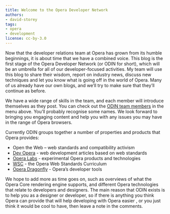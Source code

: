 ```yaml
---
title: Welcome to the Opera Developer Network
authors:
- david-storey
tags:
- opera
- development
license: cc-by-3.0
---
```


<p>Now that the developer relations team at Opera has grown from its humble beginnings, it is about time that we have a combined voice.  This blog is the first stage of the Opera Developer Network (or ODIN for short), which will be an umbrella for all of our developer-focused activities.  My team will use this blog to share their wisdom, report on industry news, discuss new techniques and let you know what is going off in the world of Opera. Many of us already have our own blogs, and we’ll try to make sure that they’ll continue as before. </p>

<p>We have a wide range of skills in the team, and each member will introduce themselves as they post.  You can check out the <a href="http://my.opera.com/ODIN/members/">ODIN team members</a> in the menu above.  You’ll probably recognise some names.  We look forward to bringing you engaging content and help you with any issues you may have in the range of Opera browsers.</p>

<p>Currently ODIN groups together a number of properties and products that Opera provides:</p>

<ul>
	<li>Open the Web – web standards and compatibility activism</li>
	<li><a href="https://dev.opera.com/">Dev Opera</a> - web development articles based on web standards</li>
	<li><a href="http://labs.opera.com/">Opera Labs</a> - experimental Opera products and technologies</li>
	<li><a href="https://www.opera.com/wsc/">WSC</a> - the Opera Web Standards Curriculum</li>
	<li><a href="https://www.opera.com/products/dragonfly/">Opera Dragonfly</a> - Opera’s developer tools</li>
</ul>

<p>We hope to add more as time goes on, such as overviews of what the Opera Core rendering engine supports, and different Opera technologies that relate to developers and designers.  The main reason that ODIN exists is to help you as a designer or developer, so if there is anything you think Opera can provide that will help developing with Opera easier , or you just think it would be cool to have, then leave a note in the comments.</p>
